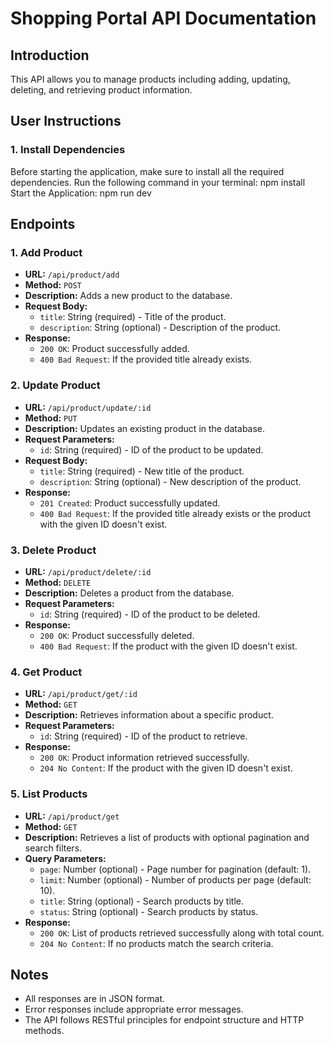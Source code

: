 # Shopping Portal API Documentation

## Introduction

This API allows you to manage products including adding, updating, deleting, and retrieving product information.

## User Instructions

### 1. Install Dependencies

Before starting the application, make sure to install all the required dependencies. Run the following command in your terminal:
npm install
Start the Application:
npm run dev

## Endpoints

### 1. Add Product

- **URL:** `/api/product/add`
- **Method:** `POST`
- **Description:** Adds a new product to the database.
- **Request Body:**
  - `title`: String (required) - Title of the product.
  - `description`: String (optional) - Description of the product.
- **Response:**
  - `200 OK`: Product successfully added.
  - `400 Bad Request`: If the provided title already exists.

### 2. Update Product

- **URL:** `/api/product/update/:id`
- **Method:** `PUT`
- **Description:** Updates an existing product in the database.
- **Request Parameters:**
  - `id`: String (required) - ID of the product to be updated.
- **Request Body:**
  - `title`: String (required) - New title of the product.
  - `description`: String (optional) - New description of the product.
- **Response:**
  - `201 Created`: Product successfully updated.
  - `400 Bad Request`: If the provided title already exists or the product with the given ID doesn't exist.

### 3. Delete Product

- **URL:** `/api/product/delete/:id`
- **Method:** `DELETE`
- **Description:** Deletes a product from the database.
- **Request Parameters:**
  - `id`: String (required) - ID of the product to be deleted.
- **Response:**
  - `200 OK`: Product successfully deleted.
  - `400 Bad Request`: If the product with the given ID doesn't exist.

### 4. Get Product

- **URL:** `/api/product/get/:id`
- **Method:** `GET`
- **Description:** Retrieves information about a specific product.
- **Request Parameters:**
  - `id`: String (required) - ID of the product to retrieve.
- **Response:**
  - `200 OK`: Product information retrieved successfully.
  - `204 No Content`: If the product with the given ID doesn't exist.

### 5. List Products

- **URL:** `/api/product/get`
- **Method:** `GET`
- **Description:** Retrieves a list of products with optional pagination and search filters.
- **Query Parameters:**
  - `page`: Number (optional) - Page number for pagination (default: 1).
  - `limit`: Number (optional) - Number of products per page (default: 10).
  - `title`: String (optional) - Search products by title.
  - `status`: String (optional) - Search products by status.
- **Response:**
  - `200 OK`: List of products retrieved successfully along with total count.
  - `204 No Content`: If no products match the search criteria.

## Notes

- All responses are in JSON format.
- Error responses include appropriate error messages.
- The API follows RESTful principles for endpoint structure and HTTP methods.
